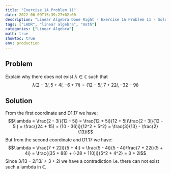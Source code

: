 ```yaml
---
title: "Exercise 1A Problem 11"
date: 2022-06-09T15:39:27+02:00
description: "Linear Algebra Done Right - Exercise 1A Problem 11 - Solution"
tags: ["LADR", "linear algebra", "math"]
categories: ["Linear Algebra"]
math: true
showtoc: true
env: production
---
```


## Problem
Explain why there does not exist $\lambda \in \mathbb{C}$ such that
$$\lambda (2 - 3i, 5 + 4i, -6 + 7i) = (12 - 5i, 7 + 22i, -32 - 9i)$$

## Solution
From the first coordinate and D1.17 we have:
$$\lambda = \frac{2 - 3i}{12 - 5i} = \frac{12 + 5i}{12 + 5i}\frac{2 - 3i}{12 - 5i} = \frac{(24 + 15) + (10 - 36)i}{12^2 + 5^2} = \frac{3}{13} - \frac{2}{13}i$$
But from the second coordinate and D1.17 we have:
$$\lambda = \frac{7 + 22i}{5 + 4i} = \frac{5 - 4i}{5 - 4i}\frac{7 + 22i}{5 + 4i} = \frac{(35 + 88) + (-28 + 110)i}{5^2 + 4^2} = 3 + 2i$$
Since $3/13 - 2/13i \neq 3 + 2i$ we have a contradiction i.e. there can not exist such a lambda in $\mathbb{C}$.




